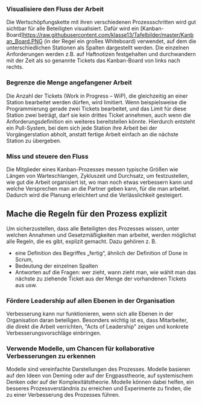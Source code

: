 ### Visualisiere den Fluss der Arbeit
Die Wertschöpfungskette mit ihren verschiedenen Prozessschritten wird gut sichtbar für alle Beteiligten visualisiert. Dafür wird ein [Kanban-Board]<https://raw.githubusercontent.com/klasse13/Tafelbilder/master/Kanban_Board.PNG> (in der Regel ein großes Whiteboard) verwendet, auf dem die unterschiedlichen Stationen als Spalten dargestellt werden. Die einzelnen Anforderungen werden z.B. auf Haftnotizen festgehalten und durchwandern mit der Zeit als so genannte Tickets das Kanban-Board von links nach rechts.

### Begrenze die Menge angefangener Arbeit
Die Anzahl der Tickets (Work in Progress – WiP), die gleichzeitig an einer Station bearbeitet werden dürfen, wird limitiert. Wenn beispielsweise die Programmierung gerade zwei Tickets bearbeitet, und das Limit für diese Station zwei beträgt, darf sie kein drittes Ticket annehmen, auch wenn die Anforderungsdefinition ein weiteres bereitstellen könnte. Hierdurch entsteht ein Pull-System, bei dem sich jede Station ihre Arbeit bei der Vorgängerstation abholt, anstatt fertige Arbeit einfach an die nächste Station zu übergeben.

### Miss und steuere den Fluss
Die Mitglieder eines Kanban-Prozesses messen typische Größen wie Längen von Warteschlangen, Zykluszeit und Durchsatz, um festzustellen, wie gut die Arbeit organisiert ist, wo man noch etwas verbessern kann und welche Versprechen man an die Partner geben kann, für die man arbeitet. Dadurch wird die Planung erleichtert und die Verlässlichkeit gesteigert.

## Mache die Regeln für den Prozess explizit
Um sicherzustellen, dass alle Beteiligten des Prozesses wissen, unter welchen Annahmen und Gesetzmäßigkeiten man arbeitet, werden möglichst alle Regeln, die es gibt, explizit gemacht. Dazu gehören z. B.

+ eine Definition des Begriffes „fertig“, ähnlich der Definition of Done in Scrum,
+ Bedeutung der einzelnen Spalten
+ Antworten auf die Fragen: wer zieht, wann zieht man, wie wählt man das nächste zu ziehende Ticket aus der Menge der vorhandenen         Tickets aus usw.

### Fördere Leadership auf allen Ebenen in der Organisation
Verbesserung kann nur funktionieren, wenn sich alle Ebenen in der Organisation daran beteiligen. Besonders wichtig ist es, dass Mitarbeiter, die direkt die Arbeit verrichten, "Acts of Leadership" zeigen und konkrete Verbesserungsvorschläge einbringen.

### Verwende Modelle, um Chancen für kollaborative Verbesserungen zu erkennen
Modelle sind vereinfachte Darstellungen des Prozesses. Modelle basieren auf den Ideen von Deming oder auf der Engpasstheorie, auf systemischem Denken oder auf der Komplexitätstheorie. Modelle können dabei helfen, ein besseres Prozessverständnis zu erreichen und Experimente zu finden, die zu einer Verbesserung des Prozesses führen.
    

